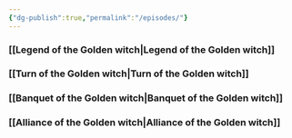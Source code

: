 ```yaml
---
{"dg-publish":true,"permalink":"/episodes/"}
---
```



### [[Legend of the Golden witch\|Legend of the Golden witch]]
### [[Turn of the Golden witch\|Turn of the Golden witch]]
### [[Banquet of the Golden witch\|Banquet of the Golden witch]]
### [[Alliance of the Golden witch\|Alliance of the Golden witch]]
